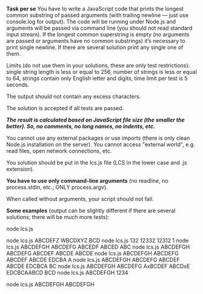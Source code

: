 **Task per se**
You have to write a JavaScript code that prints the longest common substring of passed arguments (with trailing newline — just use console.log for output).
The code will be running under Node.js and arguments will be passed via command line (you should not read standard input stream).
If the longest common superstring is empty (no arguments are passed or arguments have no common substrings) it’s necessary to print single newline.
If there are several solution print any single one of them.

Limits (do not use them in your solutions, these are only test restrictions): single string length is less or equal to 256, number of strings is less or equal to 64, strings contain only English letter and digits, time limit per test is 5 seconds.

The output should not contain any excess characters.

The solution is accepted if all tests are passed.

**_The result is calculated based on JavaScript file size (the smaller the better). So, no comments, no long names, no indents, etc._**

You cannot use any external packages or use imports (there is only clean Node.js installation on the server). You cannot access "external world", e.g. read files, open network connections, etc.

You solution should be put in the lcs.js file (LCS in the lower case and .js extension).

**You have to use only command-line arguments** (no readline, no process.stdin, etc.; ONLY process.argv).

When called without arguments, your script should not fail.

**Some examples** (output can be slightly different if there are several solutions; there will be much more tests):

node lcs.js

node lcs.js ABCDEFZ WBCDXYZ
BCD
node lcs.js 132 12332 12312
1
node lcs.js ABCDEFGH ABCDEFG ABCEDF ABCED
ABC
node lcs.js ABCDEFGH ABCDEFG ABCDEF ABCDE
ABCDE
node lcs.js ABCDEFGH ABCDEFG ABCDEF ABCDE EDCBA
A
node lcs.js ABCDEFGH ABCDEFG ABCDEF ABCDE EDCBCA
BC
node lcs.js ABCDEFGH ABCDEFG AxBCDEF ABCDxE EDCBCAABCD
BCD
node lcs.js ABCDEFGH 1234

node lcs.js ABCDEFGH
ABCDEFGH
